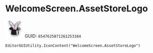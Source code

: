 # WelcomeScreen.AssetStoreLogo
![](/img/WelcomeScreen.AssetStoreLogo.png)
GUID: `6547625871261253184`
```
EditorGUIUtility.IconContent("WelcomeScreen.AssetStoreLogo")
```
